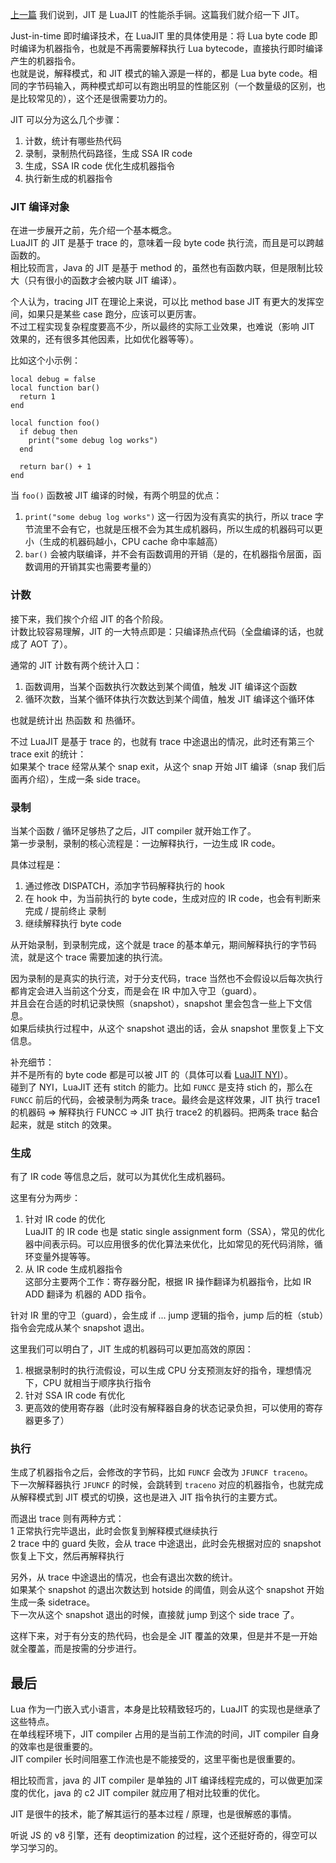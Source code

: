 [上一篇](https://segmentfault.com/a/1190000040170791) 我们说到，JIT 是 LuaJIT 的性能杀手锏。这篇我们就介绍一下 JIT。

Just-in-time 即时编译技术，在 LuaJIT 里的具体使用是：将 Lua byte code 即时编译为机器指令，也就是不再需要解释执行 Lua bytecode，直接执行即时编译产生的机器指令。\
也就是说，解释模式，和 JIT 模式的输入源是一样的，都是 Lua byte code。相同的字节码输入，两种模式却可以有跑出明显的性能区别（一个数量级的区别，也是比较常见的），这个还是很需要功力的。

JIT 可以分为这么几个步骤：

1. 计数，统计有哪些热代码
2. 录制，录制热代码路径，生成 SSA IR code
3. 生成，SSA IR code 优化生成机器指令
4. 执行新生成的机器指令

### JIT 编译对象

在进一步展开之前，先介绍一个基本概念。\
LuaJIT 的 JIT 是基于 trace 的，意味着一段 byte code 执行流，而且是可以跨越函数的。\
相比较而言，Java 的 JIT 是基于 method 的，虽然也有函数内联，但是限制比较大（只有很小的函数才会被内联 JIT 编译）。

个人认为，tracing JIT 在理论上来说，可以比 method base JIT 有更大的发挥空间，如果只是某些 case 跑分，应该可以更厉害。\
不过工程实现复杂程度要高不少，所以最终的实际工业效果，也难说（影响 JIT 效果的，还有很多其他因素，比如优化器等等）。

比如这个小示例：

```
local debug = false
local function bar()
  return 1
end

local function foo()
  if debug then
    print("some debug log works")
  end
  
  return bar() + 1
end
```

当 `foo()` 函数被 JIT 编译的时候，有两个明显的优点：

1. `print("some debug log works")` 这一行因为没有真实的执行，所以 trace 字节流里不会有它，也就是压根不会为其生成机器码，所以生成的机器码可以更小（生成的机器码越小，CPU cache 命中率越高）
2. `bar()` 会被内联编译，并不会有函数调用的开销（是的，在机器指令层面，函数调用的开销其实也需要考量的）

### 计数

接下来，我们挨个介绍 JIT 的各个阶段。\
计数比较容易理解，JIT 的一大特点即是：只编译热点代码（全盘编译的话，也就成了 AOT 了）。

通常的 JIT 计数有两个统计入口：

1. 函数调用，当某个函数执行次数达到某个阈值，触发 JIT 编译这个函数
2. 循环次数，当某个循环体执行次数达到某个阈值，触发 JIT 编译这个循环体

也就是统计出 热函数 和 热循环。

不过 LuaJIT 是基于 trace 的，也就有 trace 中途退出的情况，此时还有第三个 trace exit 的统计：\
如果某个 trace 经常从某个 snap exit，从这个 snap 开始 JIT 编译（snap 我们后面再介绍），生成一条 side trace。

### 录制

当某个函数 / 循环足够热了之后，JIT compiler 就开始工作了。\
第一步录制，录制的核心流程是：一边解释执行，一边生成 IR code。

具体过程是：

1. 通过修改 DISPATCH，添加字节码解释执行的 hook
2. 在 hook 中，为当前执行的 byte code，生成对应的 IR code，也会有判断来 完成 / 提前终止 录制
3. 继续解释执行 byte code

从开始录制，到录制完成，这个就是 trace 的基本单元，期间解释执行的字节码流，就是这个 trace 需要加速的执行流。

因为录制的是真实的执行流，对于分支代码，trace 当然也不会假设以后每次执行都肯定会进入当前这个分支，而是会在 IR 中加入守卫（guard）。\
并且会在合适的时机记录快照（snapshot），snapshot 里会包含一些上下文信息。\
如果后续执行过程中，从这个 snapshot 退出的话，会从 snapshot 里恢复上下文信息。

补充细节：\
并不是所有的 byte code 都是可以被 JIT 的（具体可以看 [LuaJIT NYI](https://link.segmentfault.com/?enc=t3VJaIgfK2sQ4YGuOnCt%2FQ%3D%3D.MjZUzaQWcpMxTiApzXT99KqGJp04UZz67k6O2qYuqMM%3D)）。\
碰到了 NYI，LuaJIT 还有 stitch 的能力。比如 `FUNCC` 是支持 stich 的，那么在 `FUNCC` 前后的代码，会被录制为两条 trace。最终会是这样效果，JIT 执行 trace1 的机器码 => 解释执行 FUNCC => JIT 执行 trace2 的机器码。把两条 trace 黏合起来，就是 stitch 的效果。

### 生成

有了 IR code 等信息之后，就可以为其优化生成机器码。

这里有分为两步：

1. 针对 IR code 的优化\
   LuaJIT 的 IR code 也是 static single assignment form（SSA），常见的优化器中间表示码。可以应用很多的优化算法来优化，比如常见的死代码消除，循环变量外提等等。
2. 从 IR code 生成机器指令\
   这部分主要两个工作：寄存器分配，根据 IR 操作翻译为机器指令，比如 IR ADD 翻译为 机器的 ADD 指令。

针对 IR 里的守卫（guard），会生成 if ... jump 逻辑的指令，jump 后的桩（stub）指令会完成从某个 snapshot 退出。

这里我们可以明白了，JIT 生成的机器码可以更加高效的原因：

1. 根据录制时的执行流假设，可以生成 CPU 分支预测友好的指令，理想情况下，CPU 就相当于顺序执行指令
2. 针对 SSA IR code 有优化
3. 更高效的使用寄存器（此时没有解释器自身的状态记录负担，可以使用的寄存器更多了）

### 执行

生成了机器指令之后，会修改的字节码，比如 `FUNCF` 会改为 `JFUNCF traceno`。\
下一次解释器执行 `JFUNCF` 的时候，会跳转到 `traceno` 对应的机器指令，也就完成从解释模式到 JIT 模式的切换，这也是进入 JIT 指令执行的主要方式。

而退出 trace 则有两种方式：\
1 正常执行完毕退出，此时会恢复到解释模式继续执行\
2 trace 中的 guard 失败，会从 trace 中途退出，此时会先根据对应的 snapshot 恢复上下文，然后再解释执行

另外，从 trace 中途退出的情况，也会有退出次数的统计。\
如果某个 snapshot 的退出次数达到 hotside 的阈值，则会从这个 snapshot 开始生成一条 sidetrace。\
下一次从这个 snapshot 退出的时候，直接就 jump 到这个 side trace 了。

这样下来，对于有分支的热代码，也会是全 JIT 覆盖的效果，但是并不是一开始就全覆盖，而是按需的分步进行。

## 最后

Lua 作为一门嵌入式小语言，本身是比较精致轻巧的，LuaJIT 的实现也是继承了这些特点。\
在单线程环境下，JIT compiler 占用的是当前工作流的时间，JIT compiler 自身的效率也是很重要的。\
JIT compiler 长时间阻塞工作流也是不能接受的，这里平衡也是很重要的。

相比较而言，java 的 JIT compiler 是单独的 JIT 编译线程完成的，可以做更加深度的优化，java 的 c2 JIT compiler 就应用了相对比较重的优化。

JIT 是很牛的技术，能了解其运行的基本过程 / 原理，也是很解惑的事情。

听说 JS 的 v8 引擎，还有 deoptimization 的过程，这个还挺好奇的，得空可以学习学习的。
